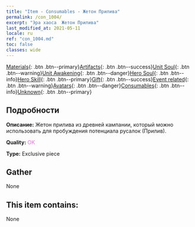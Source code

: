 ```yaml
---
title: "Item - Consumables - Жетон Прилива"
permalink: /con_1004/
excerpt: "Эра хаоса  Жетон Прилива"
last_modified_at: 2021-05-11
locale: ru
ref: "con_1004.md"
toc: false
classes: wide
---
```

 [Materials](/ItemsRU/){: .btn .btn--primary}[Artifacts](/ItemsRU/Artifacts/){: .btn .btn--success}[Unit Soul](/ItemsRU/UnitSoul/){: .btn .btn--warning}[Unit Awakening](/ItemsRU/UnitAwakening/){: .btn .btn--danger}[Hero Soul](/ItemsRU/HeroSoul/){: .btn .btn--info}[Hero Skill](/ItemsRU/HeroSkill/){: .btn .btn--primary}[Gift](/ItemsRU/Gift/){: .btn .btn--success}[Event related](/ItemsRU/Events/){: .btn .btn--warning}[Avatars](/ItemsRU/Avatars/){: .btn .btn--danger}[Consumables](/ItemsRU/Consumables/){: .btn .btn--info}[Unknown](/ItemsRU/Unknown/){: .btn .btn--primary}

## Подробности
 **Описание:** Жетон прилива из древней кампании, который можно использовать для пробуждения потенциала русалок (Прилив).

 **Quality:** <span style="color: #DA70D6">OK</span>

 **Type:** Exclusive piece

## Gather

  None

## This item contains:

  None

